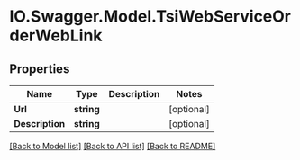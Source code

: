 # IO.Swagger.Model.TsiWebServiceOrderWebLink
## Properties

Name | Type | Description | Notes
------------ | ------------- | ------------- | -------------
**Url** | **string** |  | [optional] 
**Description** | **string** |  | [optional] 

[[Back to Model list]](../README.md#documentation-for-models) [[Back to API list]](../README.md#documentation-for-api-endpoints) [[Back to README]](../README.md)

